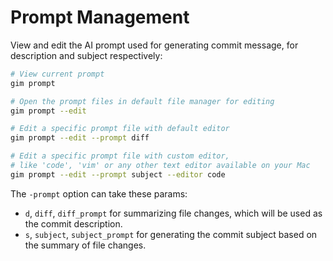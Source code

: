 # Prompt Management

View and edit the AI prompt used for generating commit message, for description and subject respectively:

```bash
# View current prompt
gim prompt

# Open the prompt files in default file manager for editing
gim prompt --edit

# Edit a specific prompt file with default editor
gim prompt --edit --prompt diff

# Edit a specific prompt file with custom editor, 
# like 'code', 'vim' or any other text editor available on your Mac
gim prompt --edit --prompt subject --editor code
```

The `-prompt` option can take these params:

- `d`, `diff`, `diff_prompt` for summarizing file changes, which will be used as the commit description.
- `s`, `subject`, `subject_prompt` for generating the commit subject based on the summary of file changes.

